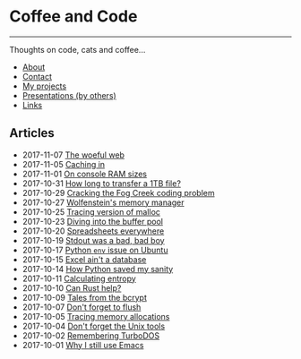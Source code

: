 # Coffee and Code
---
Thoughts on code, cats and coffee...

* [About](./about.html) 
* [Contact](./contact.html) 
* [My projects](./projects.html) 
* [Presentations (by others)](./presentations.html)
* [Links](./links.html)

## Articles

* 2017-11-07 [The woeful web](./woeful-web.html) 
* 2017-11-05 [Caching in](./disk-caching.html) 
* 2017-11-01 [On console RAM sizes](./console-memory.html) 
* 2017-10-31 [How long to transfer a 1TB file?](./transfer-time.html) 
* 2017-10-29 [Cracking the Fog Creek coding problem](./cracking-the-fogcreek-coding-problem.html) 
* 2017-10-27 [Wolfenstein's memory manager](./wolf-memory-manager.html) 
* 2017-10-25 [Tracing version of malloc](./tracing-malloc.html) 
* 2017-10-23 [Diving into the buffer pool](./diving-into-the-buffer-pool.html) 
* 2017-10-20 [Spreadsheets everywhere](./spreadsheets-everywhere.html) 
* 2017-10-19 [Stdout was a bad, bad boy](./stdout-utf-8-nastiness.html) 
* 2017-10-17 [Python `env` issue on Ubuntu](./python-env-issue-on-ubuntu.html) 
* 2017-10-15 [Excel ain't a database](./excel-aint-a-database.html) 
* 2017-10-14 [How Python saved my sanity](./how-python-saved-my-sanity.html) 
* 2017-10-11 [Calculating entropy](./calculating-entropy.html) 
* 2017-10-10 [Can Rust help?](./can-rust-help.html) 
* 2017-10-09 [Tales from the bcrypt](./tales-from-the-bcrypt.html) 
* 2017-10-07 [Don't forget to flush](./flush-stdout.html) 
* 2017-10-05 [Tracing memory allocations](./tracing-memory-allocations.html) 
* 2017-10-04 [Don't forget the Unix tools](./dont-forget-unix-tools.html) 
* 2017-10-02 [Remembering TurboDOS](./remembering-turbo-dos.html) 
* 2017-10-01 [Why I still use Emacs](./why-i-still-use-emacs.html) 

